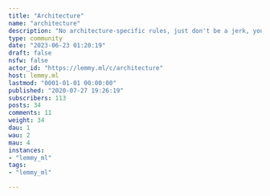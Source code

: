 ```yaml
---
title: "Architecture" 
name: "architecture"
description: "No architecture-specific rules, just don't be a jerk, your normal stuff. This will be updated if the community feels there is a particular need to ban certain types of spammy link content, etc. "
type: community
date: "2023-06-23 01:20:19"
draft: false
nsfw: false
actor_id: "https://lemmy.ml/c/architecture"
host: lemmy.ml
lastmod: "0001-01-01 00:00:00"
published: "2020-07-27 19:26:19"
subscribers: 113
posts: 34
comments: 11
weight: 34
dau: 1
wau: 2
mau: 4
instances:
- "lemmy_ml"
tags: 
- "lemmy_ml"

---
```

